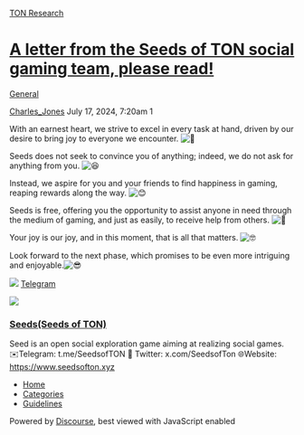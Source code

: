 [TON Research](/)

# [A letter from the Seeds of TON social gaming team, please read!](/t/a-letter-from-the-seeds-of-ton-social-gaming-team-please-read/29059)

[General](/c/general/4) 

    

[Charles\_Jones](https://tonresear.ch/u/Charles_Jones)  July 17, 2024, 7:20am  1

With an earnest heart, we strive to excel in every task at hand, driven by our desire to bring joy to everyone we encounter. ![:partying_face:](https://tonresear.ch/images/emoji/twitter/partying_face.png?v=12 ":partying_face:")

Seeds does not seek to convince you of anything; indeed, we do not ask for anything from you. ![:laughing:](https://tonresear.ch/images/emoji/twitter/laughing.png?v=12 ":laughing:")

Instead, we aspire for you and your friends to find happiness in gaming, reaping rewards along the way. ![:blush:](https://tonresear.ch/images/emoji/twitter/blush.png?v=12 ":blush:")

Seeds is free, offering you the opportunity to assist anyone in need through the medium of gaming, and just as easily, to receive help from others. ![:star_struck:](https://tonresear.ch/images/emoji/twitter/star_struck.png?v=12 ":star_struck:")

Your joy is our joy, and in this moment, that is all that matters. ![:nerd_face:](https://tonresear.ch/images/emoji/twitter/nerd_face.png?v=12 ":nerd_face:")

Look forward to the next phase, which promises to be even more intriguing and enjoyable.![:sunglasses:](https://tonresear.ch/images/emoji/twitter/sunglasses.png?v=12 ":sunglasses:")

![](https://telegram.org/img/website_icon.svg?4) [Telegram](https://t.me/SeedsofTON)

![](https://tonresear.ch/uploads/default/original/2X/f/f226257e3cb311f0c516862c3cf85a3ecfe8ccbe.jpeg)

### [Seeds(Seeds of TON)](https://t.me/SeedsofTON)

Seed is an open social exploration game aiming at realizing social games. ✉️Telegram: t.me/SeedsofTON 📱 Twitter: x.com/SeedsofTon 🌐Website: https://www.seedsofton.xyz

 

*   [Home](/)
*   [Categories](/categories)
*   [Guidelines](/guidelines)

Powered by [Discourse](https://www.discourse.org), best viewed with JavaScript enabled